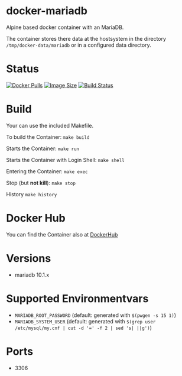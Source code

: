 # docker-mariadb

Alpine based docker container with an MariaDB.

The container stores there data at the hostsystem in the directory `/tmp/docker-data/mariadb` or in a configured data directory.

# Status

[![Docker Pulls](https://img.shields.io/docker/pulls/bodsch/docker-mariadb.svg?branch)][hub]
[![Image Size](https://images.microbadger.com/badges/image/bodsch/docker-mariadb.svg?branch)][microbadger]
[![Build Status](https://travis-ci.org/bodsch/docker-mariadb.svg?branch)][travis]

[hub]: https://hub.docker.com/r/bodsch/docker-mariadb/
[microbadger]: https://microbadger.com/images/bodsch/docker-mariadb
[travis]: https://travis-ci.org/bodsch/docker-mariadb


# Build

Your can use the included Makefile.

To build the Container: `make build`

Starts the Container: `make run`

Starts the Container with Login Shell: `make shell`

Entering the Container: `make exec`

Stop (but **not kill**): `make stop`

History `make history`


# Docker Hub

You can find the Container also at  [DockerHub](https://hub.docker.com/r/bodsch/docker-mariadb/)


# Versions

 - mariadb 10.1.x


# Supported Environmentvars

 - `MARIADB_ROOT_PASSWORD` (default: generated with `$(pwgen -s 15 1)`)
 - `MARIADB_SYSTEM_USER`   (default: generated with `$(grep user /etc/mysql/my.cnf | cut -d '=' -f 2 | sed 's| ||g')`)


# Ports

 - 3306
